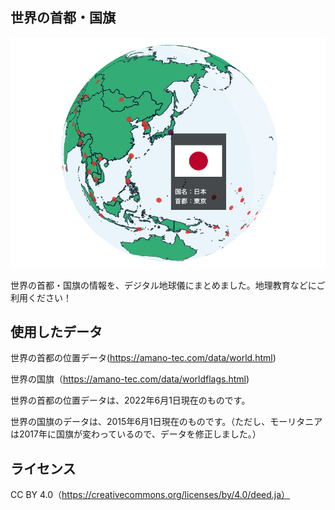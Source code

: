 ## 世界の首都・国旗

![デジタル地球儀](./ogp.png)

世界の首都・国旗の情報を、デジタル地球儀にまとめました。地理教育などにご利用ください！

## 使用したデータ

世界の首都の位置データ(https://amano-tec.com/data/world.html)

世界の国旗（https://amano-tec.com/data/worldflags.html)

世界の首都の位置データは、2022年6月1日現在のものです。

世界の国旗のデータは、2015年6月1日現在のものです。（ただし、モーリタニアは2017年に国旗が変わっているので、データを修正しました。）

## ライセンス

CC BY 4.0（https://creativecommons.org/licenses/by/4.0/deed.ja）
